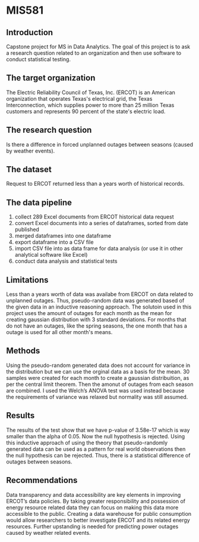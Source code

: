# MIS581

## Introduction
Capstone project for MS in Data Analytics. The goal of this project is to ask a research question related to an organization and then use software to conduct statistical testing. 

## The target organization
The Electric Reliability Council of Texas, Inc. (ERCOT) is an American organization that operates Texas's electrical grid, the Texas Interconnection, which supplies power to more than 25 million Texas customers and represents 90 percent of the state's electric load. 

## The research question 
Is there a difference in forced unplanned outages between seasons (caused by weather events).

## The dataset
Request to ERCOT returned less than a years worth of historical records.

## The data pipeline
1. collect 289 Excel documents from ERCOT historical data request
2. convert Excel documents into a series of dataframes, sorted from date published
3. merged dataframes into one dataframe
4. export dataframe into a CSV file
5. import CSV file into as data frame for data analysis (or use it in other analytical software like Excel)
6. conduct data analysis and statistical tests

## Limitations
Less than a years worth of data was availabe from ERCOT on data related to unplanned outages. Thus, pseudo-random data was generated based of the given data in an inductive reasoning approach. The solutoin used in this project uses the amount of outages for each month as the mean for creating gaussian distribution with 3 standard deviations. For months that do not have an outages, like the spring seasons, the one month that has a outage is used for all other month's means. 

## Methods
Using the pseudo-random generated data does not account for variance in the distribution but we can use the orginal data as a basis for the mean. 30 samples were created for each month to create a gaussian distribuition, as per the central limit theorem. Then the amonut of outages from each season are combined. I used the Welch’s ANOVA test was used instead because the requirements of variance was relaxed but normality was still assumed. 

## Results
The results of the test show that we have p-value of 3.58e-17 which is way smaller than the alpha of 0.05. Now the null hypothesis is rejected. Using this inductive approach of using the theory that pseudo-randomly generated data can be used as a pattern for real world observations then the null hypothesis can be rejected. Thus, there is a statistical difference of outages between seasons.

## Recommendations
Data transparency and data accessibility are key elements in improving ERCOT’s data policies. By taking greater responsibility and possession of energy resource related data they can focus on making this data more accessible to the public. Creating a data warehouse for public consumption would allow researchers to better investigate ERCOT and its related energy resources. Further upstanding is needed for predicting power outages caused by weather related events.

